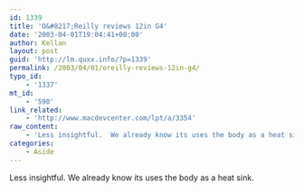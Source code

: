 ```yaml
---
id: 1339
title: 'O&#8217;Reilly reviews 12in G4'
date: '2003-04-01T19:04:41+00:00'
author: Kellan
layout: post
guid: 'http://lm.quxx.info/?p=1339'
permalink: /2003/04/01/oreilly-reviews-12in-g4/
typo_id:
    - '1337'
mt_id:
    - '590'
link_related:
    - 'http://www.macdevcenter.com/lpt/a/3354'
raw_content:
    - 'Less insightful.  We already know its uses the body as a heat sink.'
categories:
    - Aside
---
```


Less insightful. We already know its uses the body as a heat sink.